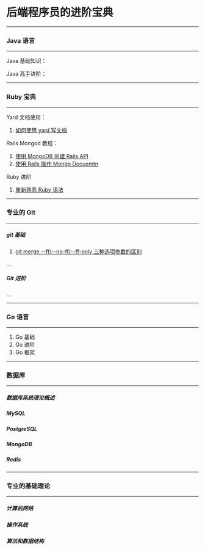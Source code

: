 # 后端程序员的进阶宝典

___
### Java 语言
___
Java 基础知识：

Java 高手进阶：

___
### Ruby 宝典
___
Yard 文档使用：
1. [如何使用 yard 写文档](https://github.com/xiao2shiqi/pro_developer/blob/main/ruby_on_rails/yard/1_how_to_use_yard.md)

Rails Mongod 教程：
1. [使用 MongoDB 创建 Rails API](https://github.com/xiao2shiqi/strongest_programmer/blob/main/ruby/how_usr_ruby/2_create_a_simple_rails_api.md)
2. [使用 Rails 操作 Mongo Docuemtn](https://github.com/xiao2shiqi/pro_developer/blob/main/ruby_on_rails/rails_mongoid_manual/2_document.md)


Ruby 进阶
1. [重新熟悉 Ruby 语法](https://github.com/xiao2shiqi/pro_developer/blob/main/ruby_on_rails/effective_ruby/1_familiar_ruby.md)

___
### 专业的 Git 
___
##### git 基础
1. [git merge --ff/--no-ff/--ff-only 三种选项参数的区别](https://github.com/xiao2shiqi/pro_developer/blob/main/git/pro_git/3_git_branch/2_branch_create_merge.md)


...

##### Git 进阶
...

___
### Go 语言
___

1. Go 基础
2. Go 进阶
3. Go 框架
___
### 数据库
___
##### 数据库系统理论概述
##### MySQL 
##### PostgreSQL
##### MongoDB
##### Redis


___
### 专业的基础理论 
___

##### 计算机网络
##### 操作系统
##### 算法和数据结构